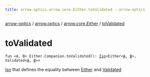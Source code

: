 ```yaml
---
title: arrow.optics.arrow.core.Either.toValidated - arrow-optics
---
```


[arrow-optics](../../index.html) / [arrow.optics](../index.html) / [arrow.core.Either](index.html) / [toValidated](./to-validated.html)

# toValidated

`fun <A, B> Either.Companion.toValidated(): `[`Iso`](../-iso.html)`<Either<`[`A`](to-validated.html#A)`, `[`B`](to-validated.html#B)`>, Validated<`[`A`](to-validated.html#A)`, `[`B`](to-validated.html#B)`>>`

[Iso](../-iso.html) that defines the equality between [Either](#) and [Validated](#)


